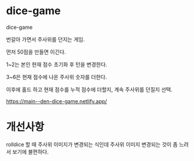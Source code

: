 # dice-game
dice-game

번갈아 가면서 주사위를 던지는 게임.

먼저 50점을 만들면 이긴다.

1~2는 본인 현재 점수 초기화 후 턴을 변경한다.

3~6은 현재 점수에 나온 주사위 숫자를 더한다.

이후에 홀드 하고 현재 점수를 누적 점수에 더할지, 계속 주사위를 던질지 선택.



https://main--den-dice-game.netlify.app/


# 개선사항
rolldice 할 때 주사위 이미지가 변경되는 식인데 주사위 이미지 변경되는 것이 좀 느려서 보기에 불편하다.
